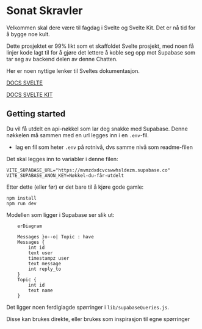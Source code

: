 # Sonat Skravler

Velkommen skal dere være til fagdag i Svelte og Svelte Kit.
Det er nå tid for å bygge noe kult.

Dette prosjektet er 99% likt som et skaffoldet Svelte prosjekt, med noen få linjer kode lagt til for å gjøre det lettere å  koble seg opp mot Supabase som tar seg av backend delen av denne Chatten.

Her er noen nyttige lenker til Sveltes dokumentasjon.

[DOCS SVELTE](https://svelte.dev/docs)

[DOCS SVELTE KIT](https://kit.svelte.dev/docs/)

## Getting started

Du vil få utdelt en api-nøkkel som lar deg snakke med Supabase.
Denne nøkkelen må sammen med en url legges inn i en `.env`-fil.

- lag en fil som heter `.env` på rotnivå, dvs samme nivå som readme-filen

Det skal legges inn to variabler i denne filen:

```
VITE_SUPABASE_URL="https://mvmzdxdcvcswwhsldezm.supabase.co"
VITE_SUPABASE_ANON_KEY=Nøkkel-du-får-utdelt
```

Etter dette (eller før) er det bare til å kjøre gode gamle:

```
npm install
npm run dev
```

Modellen som ligger i Supabase ser slik ut:

```mermaid
    erDiagram

    Messages }o--o| Topic : have
    Messages {
        int id
        text user
        timestampz user
        text message
        int reply_to
    } 
    Topic {
        int id
        text name
    }

```

Det ligger noen ferdiglagde spørringer i `lib/supabaseQueries.js`.

Disse kan brukes direkte, eller brukes som inspirasjon til egne spørringer